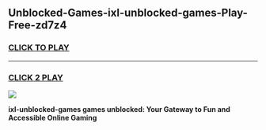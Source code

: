 
## Unblocked-Games-ixl-unblocked-games-Play-Free-zd7z4
<h3>
<a href="https://premium76.site?title=ixl-unblocked-games&ref=10A">CLICK TO PLAY</a></h3>
<hr>

<h3>
<a href="https://premium76.site?title=ixl-unblocked-games&ref=10A">CLICK 2 PLAY</a>
  
</h3>

<a href="https://premium76.site?title=ixl-unblocked-games&ref=10A"><img src="https://clearcache.store/games.png"></a>


**ixl-unblocked-games games unblocked: Your Gateway to Fun and Accessible Online Gaming**
